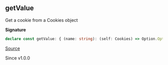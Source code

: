 ## getValue

Get a cookie from a Cookies object

**Signature**

```ts
declare const getValue: { (name: string): (self: Cookies) => Option.Option<string>; (self: Cookies, name: string): Option.Option<string>; }
```

[Source](https://github.com/Effect-TS/effect/tree/main/packages/platform/src/Cookies.ts#L467)

Since v1.0.0